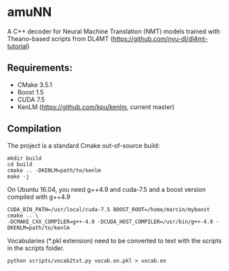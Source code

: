 
# amuNN

A C++ decoder for Neural Machine Translation (NMT) models trained with Theano-based scripts from DL4MT (https://github.com/nyu-dl/dl4mt-tutorial)

## Requirements:
 * CMake 3.5.1
 * Boost 1.5
 * CUDA 7.5
 * KenLM (https://github.com/kpu/kenlm, current master)

## Compilation
The project is a standard Cmake out-of-source build:

    mkdir build
    cd build
    cmake .. -DKENLM=path/to/kenlm
    make -j

On Ubuntu 16.04, you need g++4.9 and cuda-7.5 and a boost version compiled with g++4.9

    CUDA_BIN_PATH=/usr/local/cuda-7.5 BOOST_ROOT=/home/marcin/myboost cmake .. \
    -DCMAKE_CXX_COMPILER=g++-4.9 -DCUDA_HOST_COMPILER=/usr/bin/g++-4.9 -DKENLM=path/to/kenlm

Vocabularies (*.pkl extension) need to be converted to text with the scripts in the scripts folder.

    python scripts/vocab2txt.py vocab.en.pkl > vocab.en
